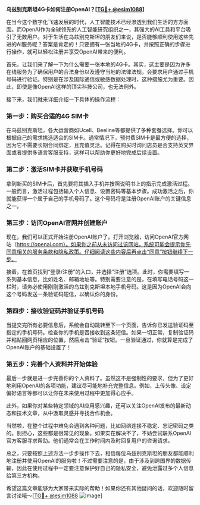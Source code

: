 **乌兹别克斯坦4G卡如何注册OpenAI？[[TG💪+ @esim1088](https://t.me/s/esim1088)]**

在当今这个数字化飞速发展的时代，人工智能技术已经渗透到我们生活的方方面面。而OpenAI作为全球领先的人工智能研究组织之一，其强大的AI工具和平台吸引了无数用户。对于生活在乌兹别克斯坦的朋友们来说，是否能够顺利使用这些先进的AI服务呢？答案是肯定的！只要拥有一张当地的4G卡，并按照正确的步骤进行操作，就可以轻松注册并享受OpenAI带来的便利。

首先，让我们来了解一下为什么需要一张本地的4G卡。其实，这主要是因为许多在线服务为了确保用户的合法身份以及遵守当地的法律法规，会要求用户通过手机号码进行验证。特别是在涉及国际通信或敏感数据处理时，这种措施尤为重要。因此，即使是像OpenAI这样的顶尖科技公司，也无法例外。

接下来，我们就来详细介绍一下具体的操作流程：

### 第一步：购买合适的4G SIM卡

在乌兹别克斯坦，各大运营商如Ucell、Beeline等都提供了多种套餐选择。你可以根据自己的需求挑选适合的SIM卡。通常情况下，预付费SIM卡是最方便的选择，因为它不需要长期合同绑定，且充值灵活。记得在购买时询问店员是否支持英文界面或者提供多语言客服支持，这样可以帮助你更好地完成后续设置。

### 第二步：激活SIM卡并获取手机号码

拿到新买的SIM卡后，首先要将其插入手机并按照说明书上的指示完成激活过程。一般而言，激活过程包括输入个人信息、设置密码等基本步骤。成功激活之后，你就能获得一个属于自己的手机号码了。这个号码将是注册OpenAI账户的关键信息之一。

### 第三步：访问OpenAI官网并创建账户

现在，我们可以正式开始注册OpenAI账户了。打开浏览器，访问OpenAI官方网站（https://openai.com）。如果你之前从未访问过该网站，系统可能会提示你先同意相关的服务条款和隐私政策。仔细阅读这些内容后再点击“同意”按钮继续下一步。

接着，在首页找到“登录/注册”的入口，并选择“注册”选项。此时，你需要填写一系列基本信息，比如姓名、邮箱地址等。特别需要注意的是，在填写电话号码这一栏时，请务必使用刚刚激活的乌兹别克斯坦本地手机号码。这是因为OpenAI会向这个号码发送一条验证码短信，以确认你的身份。

### 第四步：接收验证码并验证手机号码

当提交完所有必要信息后，系统会自动跳转至下一个页面，告诉你已发送验证码至指定的手机号码。检查你的手机是否接收到这条短信。如果一切正常，复制验证码并粘贴回网页相应的位置，然后点击“验证”按钮。一旦验证通过，你就算是完成了OpenAI账户的基础设置了！

### 第五步：完善个人资料并开始体验

最后一步就是进一步完善你的个人资料了。虽然这不是强制性的要求，但为了更好地利用OpenAI的各项功能，建议尽可能地补充完整信息。例如，上传头像、设定偏好语言等都可以让你在未来使用过程中更加得心应手。

此外，如果你对某些特定领域的AI应用感兴趣，还可以关注OpenAI发布的最新动态和技术文章，从中汲取灵感并寻找合作机会。

当然啦，在整个过程中难免会遇到各种问题，比如网络连接不稳定、忘记密码之类的。别担心，这些都是很常见的现象。如果实在解决不了，不妨尝试联系OpenAI官方客服寻求帮助。他们通常会在工作时间内及时回复用户的咨询请求。

总之，只要按照上述方法一步步操作下去，相信每位乌兹别克斯坦的朋友都能顺利地注册并使用OpenAI的服务啦！不过需要注意的是，由于涉及到跨国界的数据传输，因此在使用过程中一定要注意保护好自己的隐私安全，避免泄露过多个人信息给第三方机构。

希望这篇文章能够为大家带来实际的帮助！如果你还有其他疑问的话，欢迎随时留言讨论哦～[[TG💪+ @esim1088](https://t.me/s/esim1088) ![Image](https://i.postimg.cc/4NQfJmqS/Snipaste-2025-05-13-00-14-12.png)]